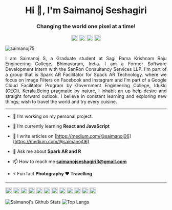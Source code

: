 <h1 align="center">Hi 👋, I'm Saimanoj Seshagiri</h1>
<h3 align="center">Changing the world one pixel at a time!</h3>

<p align="center">
<a href="https://twitter.com/saimanoj75" target="blank"><img align="center" src="https://cdn.jsdelivr.net/npm/simple-icons@3.0.1/icons/twitter.svg" alt="https://twitter.com/saimanoj75" height="20" width="20" /></a>
<a href="https://www.linkedin.com/in/saimanoj75/" target="blank"><img align="center" src="https://cdn.jsdelivr.net/npm/simple-icons@3.0.1/icons/linkedin.svg" alt="https://www.linkedin.com/in/saimanoj75/" height="20" width="20" /></a>
<a href="https://instagram.com/saim_anoj75" target="blank"><img align="center" src="https://cdn.jsdelivr.net/npm/simple-icons@3.0.1/icons/instagram.svg" alt="saim_anoj75" height="20" width="20" /></a>
<a href="https://medium.com/@saimanoj06" target="blank"><img align="center" src="https://cdn.jsdelivr.net/npm/simple-icons@3.0.1/icons/medium.svg" alt="@saimanoj06" height="20" width="20" /></a>
</p>

<p align="left"> <img src="https://komarev.com/ghpvc/?username=saimanoj75" alt="saimanoj75" /> </p>

<p align="justify">I am Saimanoj S, a Graduate student at Sagi Rama Krishnam Raju Engineering College, Bhimavaram, India. I am a Former Software Development Intern with the SanRon Consultancy Services LLP. I'm part of a group that is Spark AR Facilitator for Spack AR Technology. where we focus on Image Filters on Facebook and Instagram and I'm part of a Google Cloud Facilitator Program by Government Engineering College, Idukki (GECI), Kerala.Being pragmatic by nature, I inhabit an up help desire and straight forward outlook. I believe in constant learning and exploring new things; wish to travel the world and try every cuisine.</p>

------------------------------------------------------------------------------------------------------------------------------------------------------------------------------

- 🔭 I’m working on my personal project.

- 🌱 I’m currently learning **React and JavaScript**

- 📝 I write articles on [https://medium.com/@saimanoj06](https://medium.com/@saimanoj06)

- 💬 Ask me about **Spark AR and R**

- 📫 How to reach me **saimanojseshagiri3@gmail.com**

- ⚡ Fun fact **Photography ❤ Travelling**

------------------------------------------------------------------------------------------------------------------------------------------------------------------------------

<p align="left"><img src="https://devicons.github.io/devicon/devicon.git/icons/bootstrap/bootstrap-plain.svg" alt="bootstrap" width="20" height="20"/> <img src="https://devicons.github.io/devicon/devicon.git/icons/c/c-original.svg" alt="c" width="20" height="20"/> <img src="https://devicons.github.io/devicon/devicon.git/icons/cplusplus/cplusplus-original.svg" alt="cplusplus" width="20" height="20"/> <img src="https://devicons.github.io/devicon/devicon.git/icons/css3/css3-original-wordmark.svg" alt="css3" width="20" height="20"/> <img src="https://devicons.github.io/devicon/devicon.git/icons/electron/electron-original.svg" alt="electron" width="20" height="20"/> <img src="https://devicons.github.io/devicon/devicon.git/icons/html5/html5-original-wordmark.svg" alt="html5" width="20" height="20"/> <img src="https://devicons.github.io/devicon/devicon.git/icons/javascript/javascript-original.svg" alt="javascript" width="20" height="20"/> <img src="https://devicons.github.io/devicon/devicon.git/icons/mongodb/mongodb-original-wordmark.svg" alt="mongodb" width="20" height="20"/> <img src="https://devicons.github.io/devicon/devicon.git/icons/mysql/mysql-original-wordmark.svg" alt="mysql" width="20" height="20"/> <img src="https://devicons.github.io/devicon/devicon.git/icons/nodejs/nodejs-original-wordmark.svg" alt="nodejs" width="20" height="20"/> <img src="https://devicons.github.io/devicon/devicon.git/icons/linux/linux-original.svg" alt="linux" width="20" height="20"/> <img src="https://devicons.github.io/devicon/devicon.git/icons/express/express-original-wordmark.svg" alt="express" width="20" height="20"/></p>

![Saimanoj's Github Stats](https://github-readme-stats.vercel.app/api?username=saimanoj75&count_private=true&show_icons=true&include_all_commits=true)
![Top Langs](https://github-readme-stats.vercel.app/api/top-langs/?username=saimanoj75&hide=TeX&layout=compact)


